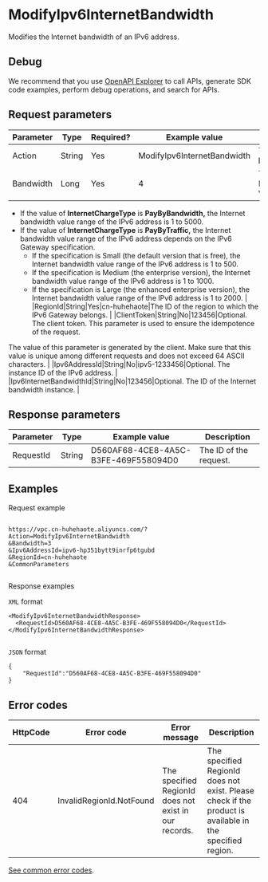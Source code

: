# ModifyIpv6InternetBandwidth

Modifies the Internet bandwidth of an IPv6 address.

## Debug

We recommend that you use [OpenAPI Explorer](https://api.aliyun.com/#product=Vpc&api=CreateIpv6Gateway) to call APIs, generate SDK code examples, perform debug operations, and search for APIs.

## Request parameters

|Parameter|Type|Required?|Example value|Description|
|---------|----|---------|-------------|-----------|
|Action|String|Yes|ModifyIpv6InternetBandwidth|The name of this action. Value: **ModifyIpv6InternetBandwidth** |
|Bandwidth|Long|Yes|4|The Internet bandwidth of the IPv6 address. Unit: Mbit/s. Value range: **1 to 5000**

 -   If the value of **InternetChargeType** is **PayByBandwidth,** the Internet bandwidth value range of the IPv6 address is 1 to 5000.
-   If the value of **InternetChargeType** is **PayByTraffic,** the Internet bandwidth value range of the IPv6 address depends on the IPv6 Gateway specification.
    -   If the specification is Small \(the default version that is free\), the Internet bandwidth value range of the IPv6 address is 1 to 500.
    -   If the specification is Medium \(the enterprise version\), the Internet bandwidth value range of the IPv6 address is 1 to 1000.
    -   If the specification is Large \(the enhanced enterprise version\), the Internet bandwidth value range of the IPv6 address is 1 to 2000. |
|RegionId|String|Yes|cn-huhehaote|The ID of the region to which the IPv6 Gateway belongs. |
|ClientToken|String|No|123456|Optional. The client token. This parameter is used to ensure the idempotence of the request.

 The value of this parameter is generated by the client. Make sure that this value is unique among different requests and does not exceed 64 ASCII characters. |
|Ipv6AddressId|String|No|ipv5-1233456|Optional. The instance ID of the IPv6 address. |
|Ipv6InternetBandwidthId|String|No|123456|Optional. The ID of the Internet bandwidth instance. |

## Response parameters

|Parameter|Type|Example value|Description|
|---------|----|-------------|-----------|
|RequestId|String|D560AF68-4CE8-4A5C-B3FE-469F558094D0|The ID of the request. |

## Examples

Request example

```

https://vpc.cn-huhehaote.aliyuncs.com/?Action=ModifyIpv6InternetBandwidth
&Bandwidth=3
&Ipv6AddressId=ipv6-hp351bytt9inrfp6tgubd
&RegionId=cn-huhehaote
&CommonParameters
			
```

Response examples

`XML` format

```
<ModifyIpv6InternetBandwidthResponse>
  <RequestId>D560AF68-4CE8-4A5C-B3FE-469F558094D0</RequestId>
</ModifyIpv6InternetBandwidthResponse>
			
```

`JSON` format

```
{
	"RequestId":"D560AF68-4CE8-4A5C-B3FE-469F558094D0"
}
```

## Error codes

|HttpCode|Error code|Error message|Description|
|--------|----------|-------------|-----------|
|404|InvalidRegionId.NotFound|The specified RegionId does not exist in our records.|The specified RegionId does not exist. Please check if the product is available in the specified region.|

[See common error codes](https://error-center.aliyun.com/status/product/Vpc).

